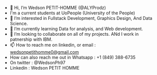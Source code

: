 - 👋 Hi, I’m  Wedson PETIT-HOMME (@ALYProdz)
- I'm a current students at UoPeople (University of the People)
- 👀 I’m interested in Fullstack Development, Graphics Design, And Data Science.
- 🌱 I’m currently learning Data for analysis, and Web development.
- 💞️ I’m looking to collaborate on all of my projects. ANd I work in patnership with IBM.
- 📫 How to reach me on linkedin, or email : wedsonpetithomme0@gmail.com
- How can also reach me out in Whatsapp : +1 (849) 388-6735
- On twitter : @WedsonPh97
- Linkedin : Wedson PETIT HOMME

<!---
ALYProdz/ALYProdz is a ✨ special ✨ repository because its `README.md` (this file) appears on your GitHub profile.
You can click the Preview link to take a look at your changes.
--->
